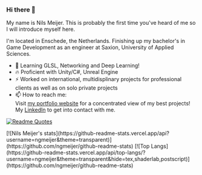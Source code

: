 ### Hi there 👀

My name is Nils Meijer. This is probably the first time you've heard of me so I will introduce myself here. 

I'm located in Enschede, the Netherlands. Finishing up my bachelor's in Game Development as an engineer at Saxion, University of Applied Sciences. 

- 🌱 Learning GLSL, Networking and Deep Learning!
- 🔥 Proficient with Unity/C#, Unreal Engine
- ⚡ Worked on international, multidisplinary projects for professional clients as well as on solo private projects
- 📫 How to reach me:<br>
Visit [my portfolio website](https://nilsmeijer.com) for a concentrated view of my best projects!<br>
My [LinkedIn](https://www.linkedin.com/in/nilsmeijer1/) to get into contact with me.

<style>
.github-stats{
    display:flex;
    flex-direction:row;
}
</style>

[![Readme Quotes](https://quotes-github-readme.vercel.app/api?type=horizontal&quote=testing-the-quote-function&border=true&type=vertical&theme=dark)](https://github.com/piyushsuthar/github-readme-quotes)

<div class="github-stats">
  [![Nils Meijer's stats](https://github-readme-stats.vercel.app/api?username=ngmeijer&theme=transparent)](https://github.com/ngmeijer/github-readme-stats) 
  [![Top Langs](https://github-readme-stats.vercel.app/api/top-langs/?username=ngmeijer&theme=transparent&hide=tex,shaderlab,postscript)](https://github.com/ngmeijer/github-readme-stats)
</div>
<!--
**ngmeijer/ngmeijer** is a ✨ _special_ ✨ repository because its `README.md` (this file) appears on your GitHub profile.

Here are some ideas to get you started:

- 🔭 I’m currently working on ...
- 👯 I’m looking to collaborate on ...
- 🤔 I’m looking for help with ...
- 💬 Ask me about ...
- 📫 How to reach me: ...
- 😄 Pronouns: ...
- ⚡ Fun fact: ...
-->

